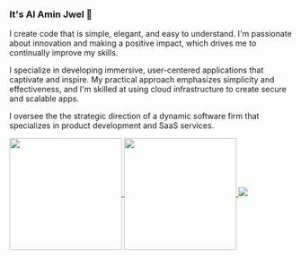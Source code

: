 ### It's Al Amin Jwel 👋

I create code that is simple, elegant, and easy to understand. I'm passionate about innovation and making a positive impact, which drives me to continually improve my skills.

I specialize in developing immersive, user-centered applications that captivate and inspire. My practical approach emphasizes simplicity and effectiveness, and I'm skilled at using cloud infrastructure to create secure and scalable apps.

I oversee the the strategic direction of a dynamic software firm that specializes in product development and SaaS services.

<a href="https://github.com/alaminjwel/github-readme-stats">
  <img height=200 align="center" src="https://github-readme-stats.vercel.app/api?username=alaminjwel&rank_icon=github" />
</a>
<a href="https://github.com/alaminjwel/convoychat">
  <img height=200 align="center" src="https://github-readme-stats.vercel.app/api/top-langs?username=alaminjwel&layout=compact&langs_count=8&card_width=320" />
</a>
<img src="https://wakatime.com/badge/user/018b45d1-6dc6-4494-8c77-46fb0309d6a6.svg">
